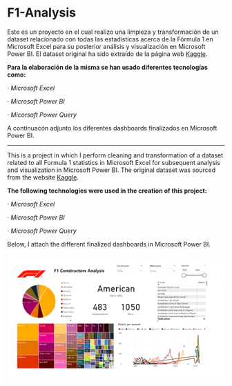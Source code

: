 # F1-Analysis

Este es un proyecto en el cual realizo una limpieza y transformación de un dataset relacionado con todas las estadísticas acerca de la Fórmula 1 en Microsoft Excel para su posterior análisis y visualización en Microsoft Power BI. El dataset original ha sido extraído de la página web [Kaggle](https://www.kaggle.com/).

**Para la elaboración de la misma se han usado diferentes tecnologías como:**

· *Microsoft Excel*

· *Microsoft Power BI*

· *Micorsoft Power Query*

A continuacón adjunto los diferentes dashboards finalizados en Microsoft Power BI.

-----------------------------------------------------------------------------------------------------------------------------------------------------------------------------------------------------------------------

This is a project in which I perform cleaning and transformation of a dataset related to all Formula 1 statistics in Microsoft Excel for subsequent analysis and visualization in Microsoft Power BI. The original dataset was sourced from the website [Kaggle](https://www.kaggle.com/).

**The following technologies were used in the creation of this project:**

· *Microsoft Excel*

· *Microsoft Power BI*

· *Microsoft Power Query*

Below, I attach the different finalized dashboards in Microsoft Power BI.


![Constructor's Dashboard](/dashboards/constructors.png)

